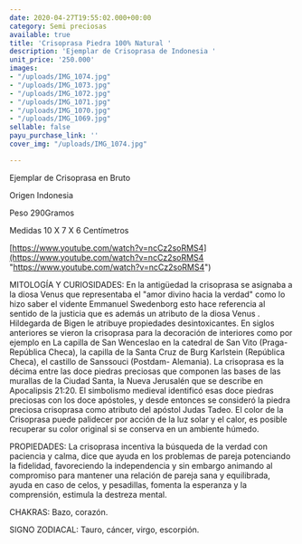 ```yaml
---
date: 2020-04-27T19:55:02.000+00:00
category: Semi preciosas
available: true
title: 'Crisoprasa Piedra 100% Natural '
description: 'Ejemplar de Crisoprasa de Indonesia '
unit_price: '250.000'
images:
- "/uploads/IMG_1074.jpg"
- "/uploads/IMG_1073.jpg"
- "/uploads/IMG_1072.jpg"
- "/uploads/IMG_1071.jpg"
- "/uploads/IMG_1070.jpg"
- "/uploads/IMG_1069.jpg"
sellable: false
payu_purchase_link: ''
cover_img: "/uploads/IMG_1074.jpg"

---
```

Ejemplar de Crisoprasa en Bruto 

Origen Indonesia 

Peso 290Gramos

Medidas 10 X 7 X 6 Centímetros

[https://www.youtube.com/watch?v=ncCz2soRMS4](https://www.youtube.com/watch?v=ncCz2soRMS4 "https://www.youtube.com/watch?v=ncCz2soRMS4")

MITOLOGÍA Y CURIOSIDADES: En la antigüedad la crisoprasa se asignaba a la diosa Venus que representaba el "amor divino hacia la verdad" como lo hizo saber el vidente Emmanuel Swedenborg esto hace referencia al sentido de la justicia que es además un atributo de la diosa Venus . Hildegarda de Bigen le atribuye propiedades desintoxicantes. En siglos anteriores se vieron la crisoprasa para la decoración de interiores como por ejemplo en La capilla de San Wenceslao en la catedral de San Vito (Praga-República Checa), la capilla de la Santa Cruz de Burg Karlstein (República Checa), el castillo de Sanssouci (Postdam- Alemania). La crisoprasa es la décima entre las doce piedras preciosas que componen las bases de las murallas de la Ciudad Santa, la Nueva Jerusalén que se describe en Apocalipsis 21:20. El simbolismo medieval identificó esas doce piedras preciosas con los doce apóstoles, y desde entonces se consideró la piedra preciosa crisoprasa como atributo del apóstol Judas Tadeo. El color de la Crisoprasa puede palidecer por acción de la luz solar y el calor, es posible recuperar su color original si se conserva en un ambiente húmedo.

PROPIEDADES: La crisoprasa incentiva la búsqueda de la verdad con paciencia y calma, dice que ayuda en los problemas de pareja potenciando la fidelidad, favoreciendo la independencia y sin embargo animando al compromiso para mantener una relación de pareja sana y equilibrada, ayuda en caso de celos, y pesadillas, fomenta la esperanza y la comprensión, estimula la destreza mental.

CHAKRAS: Bazo, corazón.

SIGNO ZODIACAL: Tauro, cáncer, virgo, escorpión.